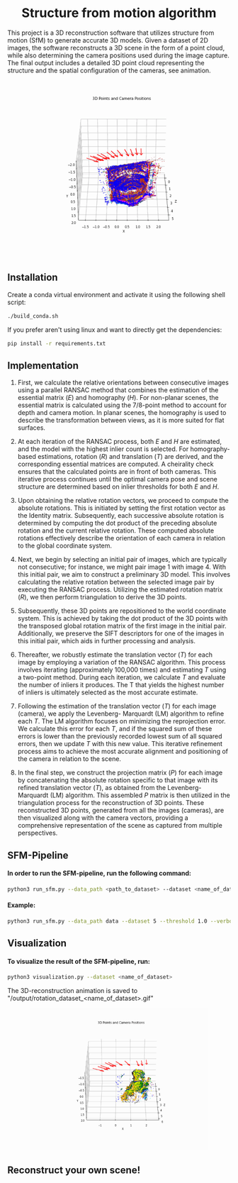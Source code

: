 <div style="text-align: center;">
<h1> Structure from motion algorithm</h1>
</div>

This project is a 3D reconstruction software that utilizes structure from motion (SfM) to generate accurate 3D models. Given a dataset of 2D images, the software reconstructs a 3D scene in the form of a point cloud, while also determining the camera positions used during the image capture. The final output includes a detailed 3D point cloud representing the structure and the spatial configuration of the cameras, see animation.

<div style="text-align: center;">
  <img src="./docs/images/rotation_dataset_3.gif" width="500"/>
</div>

## Installation
Create a conda virtual environment and activate it using the following shell script:

```bash
./build_conda.sh
```

If you prefer aren't using linux and want to directly get the dependencies:
```bash
pip install -r requirements.txt
```

## Implementation

1. First, we calculate the relative orientations between consecutive images using a parallel RANSAC method that combines the estimation of the essential matrix ($E$) and homography ($H$). For non-planar scenes, the essential matrix is calculated using the 7/8-point method to account for depth and camera motion. In planar scenes, the homography is used to describe the transformation between views, as it is more suited for flat surfaces.

2. At each iteration of the RANSAC process, both $E$ and $H$ are estimated, and the model with the highest inlier count is selected. For homography-based estimations, rotation ($R$) and translation ($T$) are derived, and the corresponding essential matrices are computed. A cheirality check ensures that the calculated points are in front of both cameras. This iterative process continues until the optimal camera pose and scene structure are determined based on inlier thresholds for both $E$ and $H$.

3. Upon obtaining the relative rotation vectors, we proceed to compute the absolute rotations. This is
initiated by setting the first rotation vector as the Identity matrix. Subsequently, each successive absolute
rotation is determined by computing the dot product of the preceding absolute rotation and the current
relative rotation. These computed absolute rotations effectively describe the orientation of each camera
in relation to the global coordinate system.

4. Next, we begin by selecting an initial pair of images, which are typically not consecutive; for instance, we
might pair image 1 with image 4. With this initial pair, we aim to construct a preliminary 3D model.
This involves calculating the relative rotation between the selected image pair by executing the RANSAC
process. Utilizing the estimated rotation matrix ($R$), we then perform triangulation to derive the 3D
points.

5. Subsequently, these 3D points are repositioned to the world coordinate system. This is achieved by
taking the dot product of the 3D points with the transposed global rotation matrix of the first image in
the initial pair. Additionally, we preserve the SIFT descriptors for one of the images in this initial pair,
which aids in further processing and analysis.

6. Thereafter, we robustly estimate the translation vector ($T$) for each image by employing a variation of
the RANSAC algorithm. This process involves iterating (approximately 100,000 times) and estimating
$T$ using a two-point method. During each iteration, we calculate $T$ and evaluate the number of inliers
it produces. The T that yields the highest number of inliers is ultimately selected as the most accurate
estimate.

7. Following the estimation of the translation vector ($T$) for each image (camera), we apply the Levenberg-
Marquardt (LM) algorithm to refine each $T$. The LM algorithm focuses on minimizing the reprojection
error. We calculate this error for each $T$, and if the squared sum of these errors is lower than the previously
recorded lowest sum of all squared errors, then we update $T$ with this new value. This iterative refinement
process aims to achieve the most accurate alignment and positioning of the camera in relation to the scene.

8. In the final step, we construct the projection matrix ($P$) for each image by concatenating the absolute
rotation specific to that image with its refined translation vector ($T$), as obtained from the Levenberg-
Marquardt (LM) algorithm. This assembled $P$ matrix is then utilized in the triangulation process for the
reconstruction of 3D points. These reconstructed 3D points, generated from all the images (cameras),
are then visualized along with the camera vectors, providing a comprehensive representation of the scene
as captured from multiple perspectives.

## SFM-Pipeline

#### In order to run the SFM-pipeline, run the following command:

```bash
python3 run_sfm.py --data_path <path_to_dataset> --dataset <name_of_dataset> --threshold <threshold_value> --verbosity <verbosity_option>
```

#### Example:

```bash
python3 run_sfm.py --data_path data --dataset 5 --threshold 1.0 --verbosity INFO  
```

## Visualization

#### To visualize the result of the SFM-pipeline, run:

```bash
python3 visualization.py --dataset <name_of_dataset>
```

The 3D-reconstruction animation is saved to "/output/rotation_dataset_<name_of_dataset>.gif"

<div style="text-align: center;">
  <img src="./docs/images/rotation_dataset_5.gif" width="400"/>
</div>


## Reconstruct your own scene!
